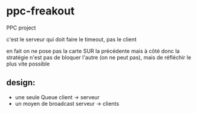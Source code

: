 # ppc-freakout

PPC project

c'est le serveur qui doit faire le timeout, pas le client

en fait on ne pose pas la carte SUR la précédente mais à côté
donc la stratégie n'est pas de bloquer l'autre (on ne peut pas), mais de réfléchir le plus vite possible

## design: 
* une seule Queue client -> serveur
* un moyen de broadcast serveur -> clients